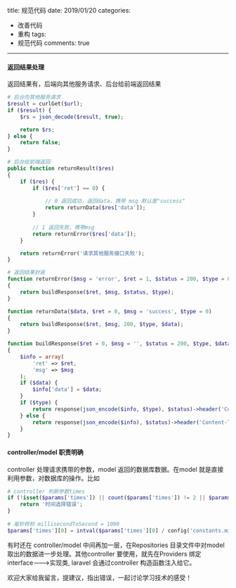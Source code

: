 title: 规范代码
date: 2019/01/20
categories:
- 改善代码
- 重构
tags:
- 规范代码
comments: true
---

#### 返回结果处理
返回结果有，后端向其他服务请求、后台给前端返回结果
```php
# 后台向其他服务请求
$result = curlGet($url);
if ($result) {
    $rs = json_decode($result, true);

    return $rs;
} else {
    return false;
}

# 后台给前端返回
public function returnResult($res)
{
    if ($res) {
        if ($res['ret'] == 0) {
            
            // 0 返回成功，返回data，携带 msg 默认是"success"
            return returnData($res['data']);
        }
        
        // 1 返回失败，携带msg
        return returnError($res['data']);
    }

    return returnError('请求其他服务接口失败');
}

# 返回结果封装
function returnError($msg = 'error', $ret = 1, $status = 200, $type = 0)
{
    return buildResponse($ret, $msg, $status, $type);
}

function returnData($data, $ret = 0, $msg = 'success', $type = 0)
{
    return buildResponse($ret, $msg, 200, $type, $data);
}

function buildResponse($ret = 0, $msg = '', $status = 200, $type, $data = array())
{
    $info = array(
        'ret' => $ret,
        'msg' => $msg
    );
    if ($data) {
        $info['data'] = $data;
    }
    if ($type) {
        return response(json_encode($info, $type), $status)->header('Content-Type', 'application/json');
    } else {
        return response(json_encode($info), $status)->header('Content-Type', 'application/json');
    }
}
```

#### controller/model 职责明确
controller 处理请求携带的参数，model 返回的数据库数据。在model 就是直接利用参数，对数据库的操作。比如
```php
# controller 判断参数times
if (!isset($params['times']) || count($params['times']) != 2 || $params['times'][0] > $params['times'][1]) {
	return '时间选择错误';
}
        
# 毫秒转秒 millisecondToSecond = 1000
$params['times'][0] = intval($params['times'][0] / config('constants.millisecondToSecond'));

```

有时还在 controller/model 中间再加一层，在Repositories 目录文件中对model 取出的数据进一步处理。其他controller 要使用，就先在Providers 绑定 interface--->实现类, laravel 会通过controller 构造函数注入给它。

欢迎大家给我留言，提建议，指出错误，一起讨论学习技术的感受！